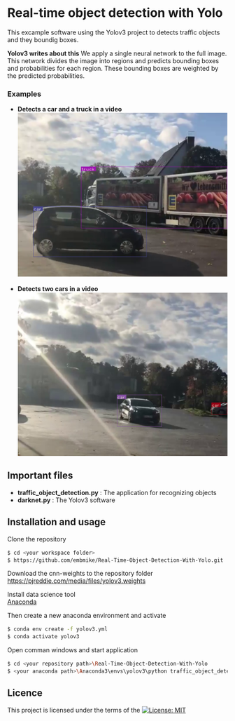 # Real-time object detection with Yolo
This excample software using the Yolov3 project to detects traffic objects and they boundig boxes.

**Yolov3 writes about this**
We apply a single neural network to the full image. This network divides the image into regions and predicts bounding boxes and probabilities for each region. These bounding boxes are weighted by the predicted probabilities.
    
    
### Examples

+ **Detects a car and a truck in a video**   
![Traffic objects 1](/images/car_and_truck.PNG "Detects a car and a truck in a video")    
    
+ **Detects two cars in a video**   
![Traffic objects 2](/images/two_cars.PNG "Detects to cars in a video") 

   
   
## Important files
- **traffic_object_detection.py** : The application for recognizing objects
- **darknet.py** : The Yolov3 software
    
    
## Installation and usage
Clone the repository
```sh
$ cd <your workspace folder>
$ https://github.com/embmike/Real-Time-Object-Detection-With-Yolo.git
```    
   
Download the cnn-weights to the repository folder    
https://pjreddie.com/media/files/yolov3.weights

Install data science tool   
[Anaconda](https://www.anaconda.com/)

Then create a new anaconda environment and activate
```sh
$ conda env create -f yolov3.yml
$ conda activate yolov3
```

Open comman windows and start application
```sh
$ cd <your repository path>\Real-Time-Object-Detection-With-Yolo
$ <your anaconda path>\Anaconda3\envs\yolov3\python traffic_object_detection.py --video <your video>.mp4
```
    
## Licence
This project is licensed under the terms of the [![License: MIT](https://img.shields.io/badge/License-MIT-yellow.svg)](https://opensource.org/licenses/MIT)
